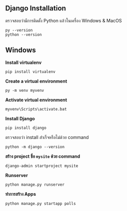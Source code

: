 

## Django Installation

ตรวจสอบว่ามีการติดตั้ง Python แล้วในเครื่อง
Windows & MacOS

    py --version
    python --version
## Windows
**Install virtualenv**

    pip install virtualenv

**Create a virtual environment**

    py -m venv myvenv

**Activate virtual environment**

    myvenv\Scripts\activate.bat

**Install Django**

    pip install django

ตรวจสอบว่า install สำเร็จหรือไม่ด้วย command

    python -m django --version
**สร้าง project ชื่อ  `mysite`  ด้วย command**

    django-admin startproject mysite
**Runserver**

    python manage.py runserver
**ทำการสร้าง Apps**

    python manage.py startapp polls
